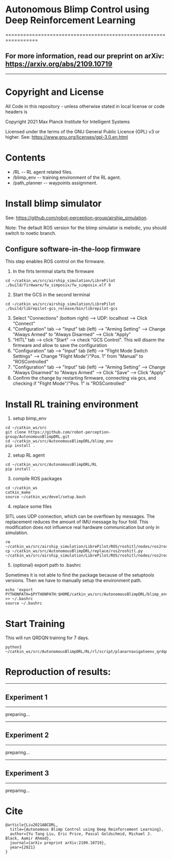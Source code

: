 # Autonomous Blimp Control using Deep Reinforcement Learning
=================================================================

## For more information, read our preprint on arXiv: https://arxiv.org/abs/2109.10719
--------------------------------------------------------------

# Copyright and License

All Code in this repository - unless otherwise stated in local license or code headers is

Copyright 2021 Max Planck Institute for Intelligent Systems

Licensed under the terms of the GNU General Public Licence (GPL) v3 or higher.
See: https://www.gnu.org/licenses/gpl-3.0.en.html


# Contents

* /RL -- RL agent related files.
* /blimp_env -- training environment of the RL agent. 
* /path_planner -- waypoints assignment.

# Install blimp simulator
See: https://github.com/robot-perception-group/airship_simulation. 

Note: The default ROS version for the blimp simulator is melodic, you should switch to noetic branch.

## Configure software-in-the-loop firmware
This step enables ROS control on the firmware.

1. In the firts terminal starts the firmware
```console
cd ~/catkin_ws/src/airship_simulation/LibrePilot
./build/firmware/fw_simposix/fw_simposix.elf 0  
```

2. Start the GCS in the second terminal
```console
cd ~/catkin_ws/src/airship_simulation/LibrePilot
./build/librepilot-gcs_release/bin/librepilot-gcs
```
3. Select "Connections" (bottom right) --> UDP: localhost --> Click "Connect"
4. "Configuration" tab --> "Input" tab (left) --> "Arming Setting" --> Change "Always Armed" to "Always Disarmed" --> Click "Apply"
5. "HITL" tab --> click "Start" --> check "GCS Control". 
   This will disarm the firmware and allow to save the configuration
6. "Configuration" tab --> "Input" tab (left) --> "Flight Mode Switch Settings" --> Change "Flight Mode"/"Pos. 1" from "Manual" to "ROSControlled" 
7. "Configuration" tab --> "Input" tab (left) --> "Arming Setting" --> Change "Always Disarmed" to "Always Armed" --> Click "Save" --> Click "Apply" 
8. Confirm the change by restarting firmware, connecting via gcs, and checking if "Flight Mode"/"Pos. 1" is "ROSControlled"

# Install RL training environment

1. setup bimp_env
```console
cd ~/catkin_ws/src
git clone https://github.com/robot-perception-group/AutonomousBlimpDRL.git
cd ~/catkin_ws/src/AutonomousBlimpDRL/blimp_env
pip install .
```
2. setup RL agent
```console
cd ~/catkin_ws/src/AutonomousBlimpDRL/RL
pip install .
```
3. compile ROS packages
```console
cd ~/catkin_ws
catkin_make
source ~/catkin_ws/devel/setup.bash
```
4. replace some files

SITL uses UDP connection, which can be overflown by messages. The replacement reduces the amount of IMU message by four fold. This modification does not influence real hardware communication but only in simulation.
```console
rm ~/catkin_ws/src/airship_simulation/LibrePilot/ROS/roshitl/nodes/ros2roshitl.py
cp ~/catkin_ws/src/AutonomousBlimpDRL/replace/ros2roshitl.py ~/catkin_ws/src/airship_simulation/LibrePilot/ROS/roshitl/nodes/ros2roshitl.py
```

5. (optional) export path to .bashrc

Sometimes it is not able to find the package because of the setuptools versions. Then we have to manually setup the environment path.
```console
echo 'export PYTHONPATH=$PYTHONPATH:$HOME/catkin_ws/src/AutonomousBlimpDRL/blimp_env/:$HOME/catkin_ws/src/AutonomousBlimpDRL/RL/' >> ~/.bashrc
source ~/.bashrc
```

# Start Training
This will run QRDQN training for 7 days.
```console
python3 ~/catkin_ws/src/AutonomousBlimpDRL/RL/rl/script/planarnavigateenv_qrdqn.py
```

# Reproduction of results:

--------------
## Experiment 1
--------------
preparing... 

--------------
## Experiment 2
--------------
preparing... 

--------------
## Experiment 3
--------------
preparing... 


# Cite
```
@article{Liu2021ABCDRL,
  title={Autonomous Blimp Control using Deep Reinforcement Learning},
  author={Yu Tang Liu, Eric Price, Pascal Goldschmid, Michael J. Black, Aamir Ahmad},
  journal={arXiv preprint arXiv:2109.10719},
  year={2021}
}
```
